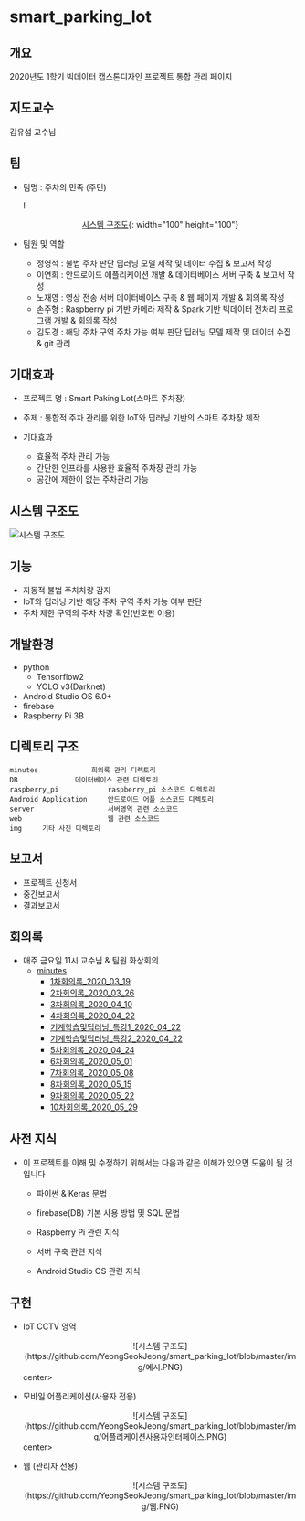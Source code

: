 # smart_parking_lot



## 개요

2020년도 1학기 빅데이터 캡스톤디자인 프로젝트 통합 관리 페이지

## 지도교수 

김유섭 교수님 

## 팀

- 팀명 : 주차의 민족 (주민)

  !<center>[시스템 구조도](https://github.com/YeongSeokJeong/smart_parking_lot/blob/master/img/주차의민족.png){: width="100" height="100"}</center>

  

- 팀원 및 역할
  - 정영석 : 불법 주차 판단 딥러닝 모델 제작 및 데이터 수집 & 보고서 작성 
  - 이연희 : 안드로이드 애플리케이션 개발 & 데이터베이스 서버 구축 & 보고서 작성 
  - 노재영 : 영상 전송 서버 데이터베이스 구축 & 웹 페이지 개발 & 회의록 작성 
  - 손주형 : Raspberry pi 기반 카메라 제작 & Spark 기반 빅데이터 전처리 프로그램 개발 & 회의록 작성 
  - 김도경 : 해당 주차 구역 주차 가능 여부 판단 딥러닝 모델 제작 및 데이터 수집 & git 관리

## 기대효과

- 프로젝트 명 : Smart Paking Lot(스마트 주차장)
- 주제 : 통합적 주차 관리를 위한 IoT와 딥러닝 기반의 스마트 주차장 제작

- 기대효과
  - 효율적 주차 관리 가능
  - 간단한 인프라를 사용한 효율적 주차장 관리 가능
  - 공간에 제한이 없는 주차관리 가능

## 시스템 구조도

![시스템 구조도](https://github.com/YeongSeokJeong/smart_parking_lot/blob/master/img/시스템구조도.png)

## 기능

- 자동적 불법 주차차량 감지
- IoT와 딥러닝 기반 해당 주차 구역 주차 가능 여부 판단
- 주차 제한 구역의 주차 차량 확인(번호판 이용)

## 개발환경 

- python
  - Tensorflow2
  - YOLO v3(Darknet)
- Android Studio OS 6.0+
- firebase
- Raspberry Pi 3B

## 디렉토리 구조

```
minutes				회의록 관리 디렉토리
DB				데이터베이스 관련 디렉토리
raspberry_pi		 	raspberry_pi 소스코드 디렉토리
Android Application		안드로이드 어플 소스코드 디렉토리
server					서버영역 관련 소스코드 
web 					웹 관련 소스코드
img 	기타 사진 디렉토리
```

## 보고서

- 프로젝트 신청서
- 중간보고서
- 결과보고서 

## 회의록

- 매주 금요일 11시 교수님 & 팀원 화상회의 
  - [minutes](https://github.com/YeongSeokJeong/smart_parking_lot/tree/master/minutes)
    - [1차회의록_2020_03_19](https://github.com/YeongSeokJeong/smart_parking_lot/tree/master/minutes/1차회의록_2020_03_19)
    - [2차회의록_2020_03_26](https://github.com/YeongSeokJeong/smart_parking_lot/tree/master/minutes/2차회의록_2020_03_26)
    - [3차회의록_2020_04_10](https://github.com/YeongSeokJeong/smart_parking_lot/tree/master/minutes/3차회의록_2020_04_10)
    - [4차회의록_2020_04_22](https://github.com/YeongSeokJeong/smart_parking_lot/tree/master/minutes/4차회의록_2020_04_22)
    - [기계학습및딥러닝_특강1_2020_04_22](https://github.com/YeongSeokJeong/smart_parking_lot/tree/master/minutes/기계학습및딥러닝_특강1_2020_04_22)
    - [기계학습및딥러닝_특강2_2020_04_22](https://github.com/YeongSeokJeong/smart_parking_lot/tree/master/minutes/기계학습및딥러닝_특강2_2020_04_22)
    - [5차회의록_2020_04_24](https://github.com/YeongSeokJeong/smart_parking_lot/tree/master/minutes/5차회의록_2020_04_24)
    - [6차회의록_2020_05_01](https://github.com/YeongSeokJeong/smart_parking_lot/tree/master/minutes/6차회의록_2020_05_01)
    - [7차회의록_2020_05_08](https://github.com/YeongSeokJeong/smart_parking_lot/tree/master/minutes/7차회의록_2020_05_08)
    - [8차회의록_2020_05_15](https://github.com/YeongSeokJeong/smart_parking_lot/tree/master/minutes/8차회의록_2020_05_15)
    - [9차회의록_2020_05_22](https://github.com/YeongSeokJeong/smart_parking_lot/tree/master/minutes/9차회의록_2020_05_22)
    - [10차회의록_2020_05_29](https://github.com/YeongSeokJeong/smart_parking_lot/tree/master/minutes/10차회의록_2020_05_29)

## 사전 지식

- 이 프로젝트를 이해 및 수정하기 위해서는 다음과 같은 이해가 있으면 도움이 될 것입니다
  - 파이썬 & Keras 문법
  
  - firebase(DB) 기본 사용 방법 및  SQL 문법
  
  - Raspberry Pi 관련 지식

  - 서버 구축 관련 지식

  - Android Studio OS 관련 지식

    

## 구현

- IoT CCTV 영역

  <center>![시스템 구조도](https://github.com/YeongSeokJeong/smart_parking_lot/blob/master/img/예시.PNG)</center>center>

  

- 모바일 어플리케이션(사용자 전용)

  <center>![시스템 구조도](https://github.com/YeongSeokJeong/smart_parking_lot/blob/master/img/어플리케이션사용자인터페이스.PNG)</center>center>

- 웹 (관리자 전용)

  <center>![시스템 구조도](https://github.com/YeongSeokJeong/smart_parking_lot/blob/master/img/웹.PNG)</center>

